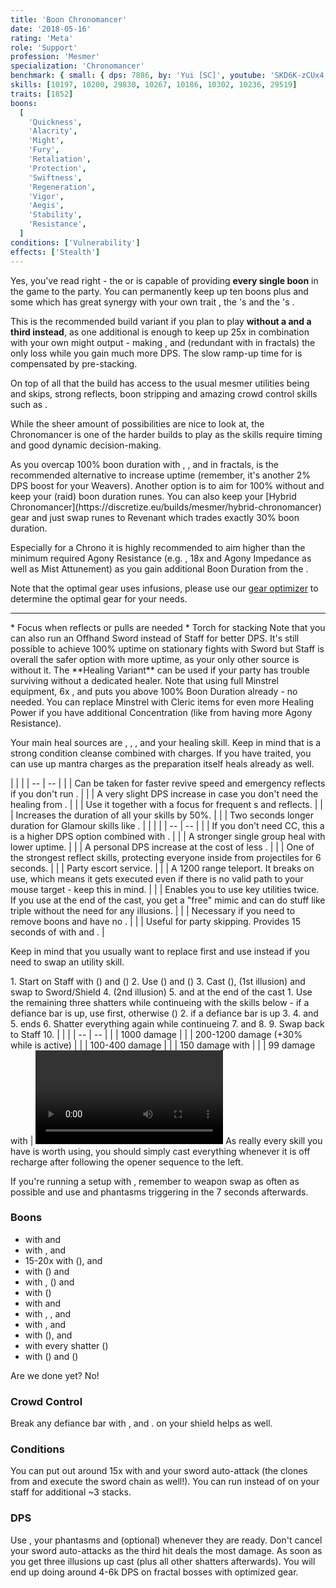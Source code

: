 ```yaml
---
title: 'Boon Chronomancer'
date: '2018-05-16'
rating: 'Meta'
role: 'Support'
profession: 'Mesmer'
specialization: 'Chronomancer'
benchmark: { small: { dps: 7886, by: 'Yui [SC]', youtube: 'SKD6K-zCUx4' } }
skills: [10197, 10200, 29830, 10267, 10186, 10302, 10236, 29519]
traits: [1852]
boons:
  [
    'Quickness',
    'Alacrity',
    'Might',
    'Fury',
    'Retaliation',
    'Protection',
    'Swiftness',
    'Regeneration',
    'Vigor',
    'Aegis',
    'Stability',
    'Resistance',
  ]
conditions: ['Vulnerability']
effects: ['Stealth']
---
```


Yes, you've read right - the <Specialization prefix="boon" name="chronomancer"/> or <Specialization prefix="chaos" name="chronomancer"/> is capable of providing **every single boon** in the game to the party. You can permanently keep up ten boons plus <Boon name="aegis"/> and some <Boon name="resistance"/> which has great synergy with your own trait <Trait id="1865"/>, the <Specialization name="warrior"/>'s <Trait id="1471" profession="warrior"/> and the <Specialization name="weaver" prefix="arcane"/>'s <Trait id="1511" profession="elementalist"/>.

This is the recommended build variant if you plan to play **without a <Specialization name="druid"/> and a third <Specialization name="weaver" prefix="arcane"/> instead**, as one additional <Trait id="264" profession="elementalist"/> is enough to keep up 25x <Boon name="might"/> in combination with your own might output - making <Skill id="31582" profession="ranger"/>, <Skill id="12497" profession="ranger"/> and <Trait id="1016" profession="ranger"/> (redundant with <Trait id="2177" profession="elementalist"/> in fractals) the only loss while you gain much more DPS. The slow ramp-up time for <Boon name="might"/> is compensated by pre-stacking.

On top of all that the build has access to the usual mesmer utilities being <Skill id="10197"/> and <Effect name="stealth"/> skips, strong reflects, boon stripping and amazing crowd control skills such as <Skill id="29519"/>.

While the sheer amount of possibilities are nice to look at, the Chronomancer is one of the harder builds to play as the skills require timing and good dynamic decision-making.

<Divider text="Equipment (150 AR + 10 boons avg)"/>

<Grid>
<GridItem>
As you overcap 100% boon duration with <Trait id="1865"/>, <Item id="72339"/>, <Item id="79722"/> and <Item id="70600"/> in fractals, <Item id="69370"/> is the recommended alternative to increase <Boon name="resistance"/> uptime (remember, it's another 2% DPS boost for your Weavers). Another option is to aim for 100% without <Item id="72339"/> and keep your (raid) boon duration runes. You can also keep your [Hybrid Chronomancer](https://discretize.eu/builds/mesmer/hybrid-chronomancer) gear and just swap runes to Revenant which trades exactly 30% boon duration.

Especially for a Chrono it is highly recommended to aim higher than the minimum required Agony Resistance (e.g. <Item id="70596"/>, 18x <Item id="86180"/> and Agony Impedance as well as Mist Attunement) as you gain additional Boon Duration from the <Item id="79722"/>.

Note that the optimal gear uses <Item id="86180"/> infusions, please use our [gear optimizer](http://old.discretize.eu/) to determine the optimal gear for your needs.
</GridItem>

<GridItem>
<Armor helmAffix="Commander" helmId="75727" helmRune="Revenant" helmRuneId="69370" helmRuneCount="6" shouldersAffix="Berserker" shouldersId="48083" shouldersRune="Revenant" shouldersRuneId="69370" shouldersRuneCount="6" coatAffix="Berserker" coatId="48079" coatRune="Revenant" coatRuneId="69370" coatRuneCount="6" glovesAffix="Berserker" glovesId="48080" glovesRune="Revenant" glovesRuneId="69370" glovesRuneCount="6" leggingsAffix="Commander" leggingsId="76139" leggingsRune="Revenant" leggingsRuneId="69370" leggingsRuneCount="6" bootsAffix="Berserker" bootsId="48078" bootsRune="Revenant" bootsRuneId="69370" bootsRuneCount="6"/>
</GridItem>

<GridItem>
<Weapons weapon1MainType="Sword" weapon1MainAffix="Commander" weapon1MainId="73724" weapon1MainSigil1="Concentration" weapon1MainSigil1Id="72339" weapon1OffType="Shield" weapon1OffAffix="Commander" weapon1OffId="76075" weapon1OffSigil="Paralyzation" weapon1OffSigilId="24639" weapon2MainType="Staff" weapon2MainAffix="Commander" weapon2MainId="76089" weapon2MainSigil1="Concentration" weapon2MainSigil1Id="72339" weapon2MainSigil2="Force" weapon2MainSigil2Id="24615"/>

---

<Card title="Swap Weapons">
* Focus when reflects or pulls are needed
* Torch for <Boon name="might"/> stacking
</Card>
</GridItem>

<GridItem>
<Trinkets backItemAffix="Commander" backItemId="79830" backItemStatId="1125" accessory1Affix="Berserker" accessory1Id="39232" accessory2Affix="Berserker" accessory2Id="39233" amuletAffix="Commander" amuletId="80241" amuletStatId="1125" ring1Affix="Berserker" ring1Id="75669" ring2Affix="Berserker" ring2Id="76024"/>

<Consumables foodId="43550" utilityId="67530" infusionId="37131"/>
</GridItem>

<GridItem>
Note that you can also run an Offhand Sword instead of Staff for better DPS. It's still possible to achieve 100% <Boon name="retaliation"/> uptime on stationary fights with Sword but Staff is overall the safer option with more <Boon name="aegis"/> uptime, as your only other source is <Trait id="670"/> without it.
</GridItem>
</Grid>

<Divider text="Healing Variant"/>

<Grid>
<GridItem>
The **Healing Variant** can be used if your party has trouble surviving without a dedicated healer. Note that using full Minstrel equipment, 6x <Item id="24842"/>, <Trait id="1865"/> and <Item id="79722"/> puts you above 100% Boon Duration already - no <Item id="72339"/> needed. You can replace Minstrel with Cleric items for even more Healing Power if you have additional Concentration (like from having more Agony Resistance).

Your main heal sources are <Trait id="1915"/>, <Trait id="740"/>, <Trait id="1987"/>, <Boon name="regeneration"/> and your healing skill. Keep in mind that <Trait id="757"/> is a strong condition cleanse combined with <Skill id="10213"/> charges. If you have <Trait id="738"/> traited, you can use up mantra charges as the preparation itself heals already as well.
</GridItem>

<GridItem>
<Armor helmAffix="Minstrel" helmId="73970" helmRune="Monk" helmRuneId="24842" helmRuneCount="6" shouldersAffix="Minstrel" shouldersId="73670" shouldersRune="Monk" shouldersRuneId="24842" shouldersRuneCount="6" coatAffix="Minstrel" coatId="74448" coatRune="Monk" coatRuneId="24842" coatRuneCount="6" glovesAffix="Minstrel" glovesId="75866" glovesRune="Monk" glovesRuneId="24842" glovesRuneCount="6" leggingsAffix="Minstrel" leggingsId="70414" leggingsRune="Monk" leggingsRuneId="24842" leggingsRuneCount="6" bootsAffix="Minstrel" bootsId="75349" bootsRune="Monk" bootsRuneId="24842" bootsRuneCount="6"/>
</GridItem>

<GridItem>
<Weapons weapon1MainType="Sword" weapon1MainAffix="Minstrel" weapon1MainId="76730" weapon1MainSigil1="Transference" weapon1MainSigil1Id="74326" weapon1OffType="Shield" weapon1OffAffix="Minstrel" weapon1OffId="74748" weapon1OffSigil="Paralyzation" weapon1OffSigilId="24639" weapon2MainType="Staff" weapon2MainAffix="Minstrel" weapon2MainId="75200" weapon2MainSigil1="Transference" weapon2MainSigil1Id="74326" weapon2MainSigil2="Water" weapon2MainSigil2Id="24551"/>
</GridItem>

<GridItem>
<Trinkets backItemAffix="Minstrel" backItemId="79830" backItemStatId="1123" accessory1Affix="Minstrel" accessory1Id="79444" accessory1StatId="1123" accessory2Affix="Minstrel" accessory2Id="79745" accessory2StatId="1123" amuletAffix="Minstrel" amuletId="80241" amuletStatId="1123" ring1Affix="Minstrel" ring1Id="79460" ring1StatId="1123" ring2Affix="Minstrel" ring2Id="79710" ring2StatId="1123"/>

<Consumables foodId="68634" utilityId="67528" infusionId="37125"/>
</GridItem>
</Grid>

<Divider text="Build"/>

<Grid>
<GridItem sm="7">
<Traits traits1Id="23" traits1="Inspiration" traits1Selected="738,740,1866" traits2Id="45" traits2="Chaos" traits2Selected="670,669,1687" traits3Id="40" traits3="Chronomancer" traits3Selected="1987,1978,2022"/>

<Card title="Situational Traits">
| | |
| -- | -- |
| <Trait id="756" size="big" disableText/> | Can be taken for faster revive speed and emergency reflects if you don't run <Skill id="10213"/>. |
| <Trait id="1995" size="big" disableText/> | A very slight DPS increase in case you don't need the healing from <Trait id="1987"/>. |
| <Trait id="751" size="big" disableText/> | Use it together with a focus for frequent <Control name="pull"/>s and reflects. |
| <Trait id="674" size="big" disableText/> | Increases the duration of all your <Effect name="stealth"/> skills by 50%. |
| <Trait id="752" size="big" disableText/> | Two seconds longer duration for Glamour skills like <Skill id="10197"/>. |
</Card>
</GridItem>

<GridItem>
<Skills heal="10213" utility1="30814" utility2="29856" utility3="10236" elite="29519"/>

<Card title="Situational Skills">
| | |
| -- | -- |
| <Skill id="10311" size="big" disableText/> | If you don't need CC, this a is a higher DPS option combined with <Trait id="1890"/>. |
| <Skill id="30305" size="big" disableText/> | A stronger single group heal with lower <Boon name="resistance"/> uptime. |
| <Skill id="21750" size="big" disableText/> | A personal DPS increase at the cost of less <Boon name="resistance"/>. |
| <Skill id="34326" size="big" disableText/> | One of the strongest reflect skills, protecting everyone inside from projectiles for 6 seconds. |
| <Skill id="10197" size="big" disableText/> | Party escort service. |
| <Skill id="10200" size="big" disableText/> | A 1200 range teleport. It breaks <Control name="stun"/> on use, which means it gets executed even if there is no valid path to your mouse target - keep this in mind. |
| <Skill id="29578" size="big" disableText/> | Enables you to use key utilities twice. If you use <Skill id="29830"/> at the end of the cast, you get a "free" mimic and can do stuff like triple <Skill id="10200"/> without the need for any illusions. |
| <Skill id="10267" size="big" disableText/> | Necessary if you need to remove boons and have no <Specialization name="spellbreaker"/>. |
| <Skill id="10245" size="big" disableText/> | Useful for party skipping. Provides 15 seconds of <Effect name="stealth"/> with <Trait id="674"/> and <Skill id="29830"/>. |

Keep in mind that you usually want to replace <Skill id="30814"/> first and use <Skill id="10311"/> instead if you need to swap an utility skill.
</Card>
</GridItem>
</Grid>

<Divider text="Details"/>

<Grid>
<GridItem>
<Card title="Written Opener">
1. Start on Staff with <Skill id="10169"/> (<Boon name="retaliation" disableText/><Boon name="aegis" disableText/><Boon name="swiftness" disableText/>) and <Skill id="10331"/> (<Boon name="protection" disableText/>)
2. Use <Skill id="10190"/> (<Boon name="quickness" disableText/><Boon name="alacrity" disableText/><Boon name="vigor" disableText/><Boon name="stability" disableText/>) and <Skill id="10214"/> (<Boon name="resistance" disableText/>)
3. Cast <Skill id="10216"/> (<Trait id="1866" disableText/>), <Skill id="10310"/> (1st illusion) and swap to Sword/Shield
4. <Skill id="10173"/> (2nd illusion)
5. <Skill id="30643"/> and <Skill id="29830"/> at the end of the cast
    1. Use the remaining three shatters while continueing with the skills below - if a defiance bar is up, use <Skill id="10287"/> first, otherwise <Skill id="49068"/>(<Boon name="might" disableText/><Boon name="fury" disableText/><Boon name="regeneration" disableText/>)
    2. <Skill id="29519"/> if a defiance bar is up
    3. <Skill id="10236"/>
    4. <Skill id="29856"/> and <Skill id="30814"/>
5. <Skill id="30747"/> ends
6. Shatter everything again while continueing
7. <Skill id="29856"/> and <Skill id="30814"/>
8. <Skill id="10334"/>
9. Swap back to Staff
10. <Skill id="10236"/>
</Card>

<Card title="CC skills">
| | |
| -- | -- |
| <Skill id="29519"/> | 1000 damage |
| <Skill id="30643"/> | 200-1200 damage (+30% while <Item id="24639" disableText/> is active) |
| <Skill id="10287"/> | 100-400 damage |
| <Skill id="30814"/> | 150 damage with <Condition name="slow"/> |
| <Skill id="29856"/> | 99 damage with <Condition name="chilled"/> |
</Card>

<Video youtube="SKD6K-zCUx4" title="No Staff Rotation by Yui [SC]"/>
</GridItem>

<GridItem sm="7">
<Card title="Skill priority">
As really every skill you have is worth using, you should simply cast everything whenever it is off recharge after following the opener sequence to the left.

If you're running a setup with <Item id="72339"/>, remember to weapon swap as often as possible and use <Skill id="10236"/> and phantasms triggering <Trait id="1866"/> in the 7 seconds afterwards.

### Boons

- <Boon name="quickness"/> with <Skill id="30814"/> and <Trait id="2022"/>
- <Boon name="alacrity"/> with <Skill id="30643"/>, <Skill id="29856"/> and <Trait id="1927"/>
- 15-20x <Boon name="might"/> with <Skill id="49068"/> (<Trait id="1687" disableText/>), <Trait id="1866"/> and <Skill id="10273"/>
- <Boon name="fury"/> with <Skill id="10287"/> (<Trait id="1687" disableText/>) and <Skill id="10273"/>
- <Boon name="protection"/> with <Skill id="30769"/>, <Skill id="10331"/> (<Trait id="669" disableText/>) and <Trait id="667"/>
- <Boon name="vigor"/> with <Skill id="10190"/> (<Trait id="1687" disableText/>)
- <Boon name="retaliation"/> with <Skill id="10169"/> and <Trait id="670"/>
- <Boon name="swiftness"/> with <Skill id="10169"/>, <Trait id="670"/>, <Skill id="10331"/> and <Skill id="10236"/>
- <Boon name="aegis"/> with <Trait id="1852"/>, <Skill id="10169"/> and <Trait id="670"/>
- <Boon name="regeneration"/> with <Skill id="10192"/> (<Trait id="1687" disableText/>), <Skill id="10331"/> and <Trait id="666"/>
- <Boon name="stability"/> with every shatter (<Trait id="1687" disableText/>)
- <Boon name="resistance"/> with <Skill id="29830"/> (<Trait id="1687" disableText/>) and <Skill id="10214"/> (<Item id="69370" disableText/>)

Are we done yet? No!

### Crowd Control

Break any defiance bar with <Skill id="29519"/>, <Skill id="30643"/> and <Skill id="10287"/>. <Item id="24639"/> on your shield helps as well.

### Conditions

You can put out around 15x <Condition name="vulnerability"/> with <Skill id="10216"/> and your sword auto-attack (the clones from <Skill id="10173"/> and <Skill id="30769"/> execute the sword chain as well!). You can run <Item id="24567"/> instead of <Item id="24615"/> on your staff for additional ~3 stacks.

### DPS

Use <Skill id="10334"/>, your phantasms and <Skill id="21750"/> (optional) whenever they are ready. Don't cancel your sword auto-attacks as the third hit deals the most damage. As soon as you get three illusions up cast <Skill id="49068"/> (plus all other shatters afterwards). You will end up doing around 4-6k DPS on fractal bosses with optimized gear.
</Card>
</GridItem>
</Grid>
